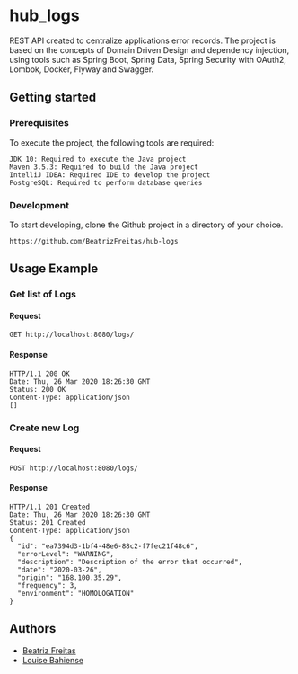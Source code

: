 # hub_logs
REST API created to centralize applications error records. The project is based on the concepts of Domain Driven Design and dependency injection, using tools such as Spring Boot, Spring Data, Spring Security with OAuth2, Lombok, Docker, Flyway and Swagger.

## Getting started

### Prerequisites
To execute the project, the following tools are required:

```
JDK 10: Required to execute the Java project
Maven 3.5.3: Required to build the Java project
IntelliJ IDEA: Required IDE to develop the project
PostgreSQL: Required to perform database queries
```


### Development
To start developing, clone the Github project in a directory of your choice.

```
https://github.com/BeatrizFreitas/hub-logs
```

## Usage Example
### Get list of Logs
#### Request
```
GET http://localhost:8080/logs/
```
#### Response
```
HTTP/1.1 200 OK
Date: Thu, 26 Mar 2020 18:26:30 GMT
Status: 200 OK
Content-Type: application/json
[]
```
### Create new Log
#### Request
```
POST http://localhost:8080/logs/
```
#### Response
```
HTTP/1.1 201 Created
Date: Thu, 26 Mar 2020 18:26:30 GMT
Status: 201 Created
Content-Type: application/json
{
  "id": "ea7394d3-1bf4-48e6-88c2-f7fec21f48c6",
  "errorLevel": "WARNING",
  "description": "Description of the error that occurred",
  "date": "2020-03-26",
  "origin": "168.100.35.29",
  "frequency": 3,
  "environment": "HOMOLOGATION"
}
```

## Authors
* [Beatriz Freitas](https://github.com/BeatrizFreitas/)
* [Louise Bahiense](https://github.com/louisebahiense/)
